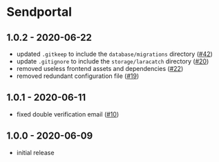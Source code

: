 # Sendportal

## 1.0.2 - 2020-06-22

- updated `.gitkeep` to include the `database/migrations` directory ([#42](https://github.com/mettle/sendportal/pull/42))
- update `.gitignore` to include the `storage/laracatch` directory ([#20](https://github.com/mettle/sendportal/pull/20))
- removed useless frontend assets and dependencies ([#22](https://github.com/mettle/sendportal/pull/22))
- removed redundant configuration file ([#19](https://github.com/mettle/sendportal/pull/19))

## 1.0.1 - 2020-06-11

- fixed double verification email ([#10](https://github.com/mettle/sendportal/pull/10))

## 1.0.0 - 2020-06-09

- initial release
